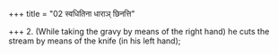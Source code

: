 +++
title = "02 स्वधितिना धाराञ् छिनत्ति"

+++
2. (While taking the gravy by means of the right hand) he cuts the stream by means of the knife (in his left hand); 
